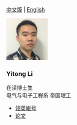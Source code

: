   
  
[中文版](https://yt-li.github.io/index_cn) | [English](https://yt-li.github.io)   
  
![](https://raw.githubusercontent.com/yt-li/yt-li.github.io/master/LYT.png)
  
### Yitong Li
在读博士生  
电气与电子工程系
帝国理工
  
- [领英帐号](https://www.linkedin.com/in/yitong-li/)  
- [论文](https://yt-li.github.io/publication)
